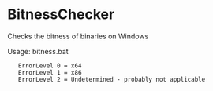 # BitnessChecker
Checks the bitness of binaries on Windows

Usage: bitness.bat <fileToCheck>

       ErrorLevel 0 = x64
       ErrorLevel 1 = x86
       ErrorLevel 2 = Undetermined - probably not applicable